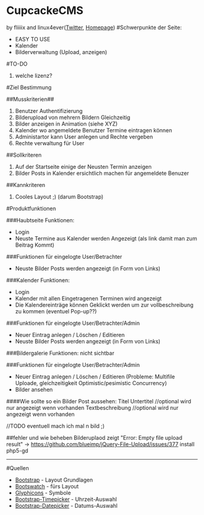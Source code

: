 ﻿CupcackeCMS
===========
by fliiiix and linux4ever([Twitter](http://twitter.com/linux4ever2), [Homepage](http://l3r.de))
#Schwerpunkte der Seite:
* EASY TO USE
* Kalender
* Bilderverwaltung (Upload, anzeigen)

#TO-DO
1. welche lizenz?

#Ziel Bestimmung

##Musskriterien##
1. Benutzer Authentifizierung
2. Bilderupload von mehrern Bildern Gleichzeitig
2. Bilder anzeigen in Animation (siehe XYZ)
3. Kalender wo angemeldete Benutzer Termine eintragen können
4. Administartor kann User anlegen und Rechte vergeben
5. Rechte verwaltung für User

##Sollkriteren
1. Auf der Startseite einige der Neusten Termin anzeigen
2. Bilder Posts in Kalender ersichtlich machen für angemeldete Benuzer

##Kannkriteren
1. Cooles Layout ;) (darum Bootstrap)

#Produktfunktionen

###Haubtseite
Funktionen:
- Login
- Neuste Termine aus Kalender werden Angezeigt (als link damit man zum Beitrag Kommt)

###Funktionen für eingelogte User/Betrachter
- Neuste Bilder Posts werden angezeigt (in Form von Links)

###Kalender
Funktionen:
- Login
- Kalender mit allen Eingetragenen Terminen wird angezeigt
- Die Kalendereinträge können Geklickt werden um zur vollbeschreibung zu kommen (eventuel Pop-up??)

###Funktionen für eingelogte User/Betrachter/Admin
- Neuer Eintrag anlegen / Löschen / Editieren
- Neuste Bilder Posts werden angezeigt (in Form von Links)

###Bildergalerie
Funktionen:
nicht sichtbar

###Funktionen für eingelogte User/Betrachter/Admin
- Neuer Eintrag anlegen / Löschen / Editieren (Probleme: Multifile Uploade, gleichzeitigkeit Optimistic/pesimistic Concurrency)
- Bilder ansehen

####Wie sollte so ein Bilder Post aussehen:
Titel
Untertitel       //optional wird nur angezeigt wenn vorhanden
Textbeschreibung //optional wird nur angezeigt wenn vorhanden

//TODO eventuell mach ich mal n bild ;)


##fehler und wie beheben
Bilderuplaod zeigt "Error: Empty file upload result"
-> https://github.com/blueimp/jQuery-File-Upload/issues/377 install php5-gd

----
#Quellen
* [Bootstrap](https://github.com/twitter/bootstrap/) - Layout Grundlagen
* [Bootswatch](http://bootswatch.com/) - fürs Layout
* [Glyphicons](http://glyphicons.com/) - Symbole
* [Bootstrap-Timepicker](http://jdewit.github.com/bootstrap-timepicker/) - Uhrzeit-Auswahl
* [Bootstrap-Datepicker](http://www.eyecon.ro/bootstrap-datepicker/) - Datums-Auswahl